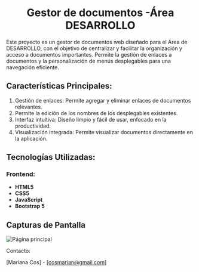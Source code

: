 <h1 align="center"> Gestor de documentos -Área DESARROLLO </h1>
  

Este proyecto es un gestor de documentos web diseñado para el Área de DESARROLLO, con el objetivo de centralizar y facilitar la organización y acceso a documentos importantes. Permite la gestión de enlaces a documentos y la personalización de menús desplegables para una navegación eficiente.

## Características Principales:

1. Gestión de enlaces: Permite agregar y eliminar enlaces de documentos relevantes.
2. Permite la edición de los nombres de los desplegables existentes.
3. Interfaz intuitiva: Diseño limpio y fácil de usar, enfocado en la productividad.
4. Visualización integrada: Permite visualizar documentos directamente en la aplicación.


## Tecnologías Utilizadas:

### Frontend:
- **HTML5**
- **CSS5**
- **JavaScript**
- **Bootstrap 5**

## Capturas de Pantalla

![Página principal](img/capturas"/landing.png)


Contacto:

[Mariana Cos] - [cosmarian@gmail.com]

